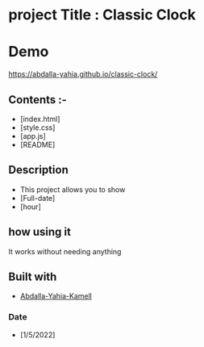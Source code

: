 # project Title : Classic Clock
# Demo 
https://abdalla-yahia.github.io/classic-clock/
## Contents :-

- [index.html]
- [style.css]
- [app.js]
- [README]

## Description

- This project allows you to show
- [Full-date]
- [hour]

## how using it

It works without needing anything

## Built with

- [Abdalla-Yahia-Kamell](abdalla_y2007@yahoo.com)

### Date

- [1/5/2022]
